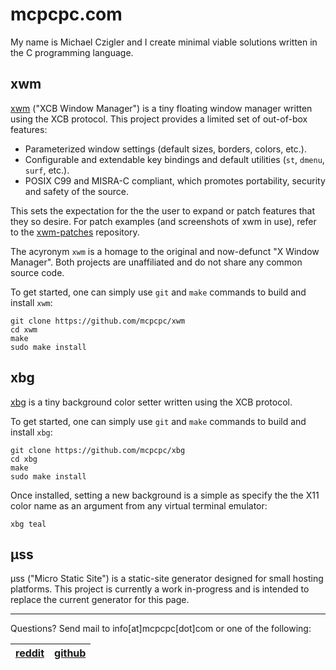 # mcpcpc.com

My name is Michael Czigler and I create minimal viable solutions written in the C programming language.

## xwm

[xwm](https://github.com/mcpcpc/xwm) ("XCB Window Manager") is a tiny floating 
window manager written using the XCB protocol. This project provides a limited 
set of out-of-box features:

* Parameterized window settings (default sizes, borders, colors, etc.).
* Configurable and extendable key bindings and default utilities (`st`, 
  `dmenu`, `surf`, etc.).
* POSIX C99 and MISRA-C compliant, which  promotes portability, security and 
  safety of the source.

This sets the expectation for the the user to expand or patch features that they
so desire. For patch examples (and screenshots of xwm in use), refer to the
[xwm-patches](http://github.com/mcpcpc/xwm-patches) repository.

The acyronym `xwm` is a homage to the original and now-defunct "X Window Manager". 
Both projects are unaffiliated and do not share any common source code.

To get started, one can simply use `git` and `make` commands to build and install
`xwm`:

```shell
git clone https://github.com/mcpcpc/xwm
cd xwm
make
sudo make install
```

## xbg

[xbg](https://github.com/mcpcpc/xbg) is a tiny background color setter written 
using the XCB protocol. 

To get started, one can simply use `git` and `make` commands to build and install 
`xbg`:

```shell
git clone https://github.com/mcpcpc/xbg
cd xbg
make
sudo make install
```

Once installed, setting a new background is a simple as specify the the X11 color name as an argument from any virtual terminal emulator:

```shell
xbg teal
```

## μss

μss ("Micro Static Site") is a static-site generator designed for small 
hosting platforms. This project is currently a work in-progress and is 
intended to replace the current generator for this page.

---

Questions? Send mail to info[at]mcpcpc[dot]com or one of the following:

| [reddit](https://www.reddit.com/user/mcpcpc) | [github](https://github.com/mcpcpc) |
| ------ | ------ |

